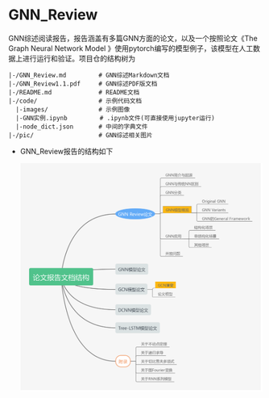 # GNN_Review
GNN综述阅读报告，报告涵盖有多篇GNN方面的论文，以及一个按照论文《The Graph Neural Network Model 》使用pytorch编写的模型例子，该模型在人工数据上进行运行和验证。项目仓的结构树为

```
|-/GNN_Review.md         # GNN综述Markdown文档
|-/GNN_Review1.1.pdf     # GNN综述PDF版文档
|-/README.md             # README文档
|-/code/                 # 示例代码文档
  |-images/              # 示例图像
  |-GNN实例.ipynb         # .ipynb文件(可直接使用jupyter运行)
  |-node_dict.json       # 中间的字典文件
|-/pic/                  # GNN综述相关图片
```

+ GNN_Review报告的结构如下

  ![](./pic/doc_struc.png)